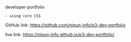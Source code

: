 developer-portfolio

	- using core CSS
 
GitHub link: https://github.com/nipun-info/p3-dev-portfolio

live link: https://nipun-info.github.io/p3-dev-portfolio/
